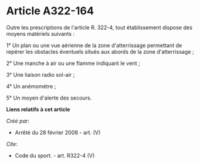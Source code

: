 # Article A322-164

Outre les prescriptions de l'article R. 322-4, tout établissement dispose des moyens matériels suivants : 

1° Un plan ou une vue aérienne de la zone d'atterrissage permettant de repérer les obstacles éventuels situés aux abords de
la zone d'atterrissage ; 

2° Une manche à air ou une flamme indiquant le vent ; 

3° Une liaison radio sol-air ; 

4° Un anémomètre ; 

5° Un moyen d'alerte des secours.

**Liens relatifs à cet article**

_Créé par_:

  - Arrêté du 28 février 2008 - art. (V)

_Cite_:

  - Code du sport. - art. R322-4 (V)
